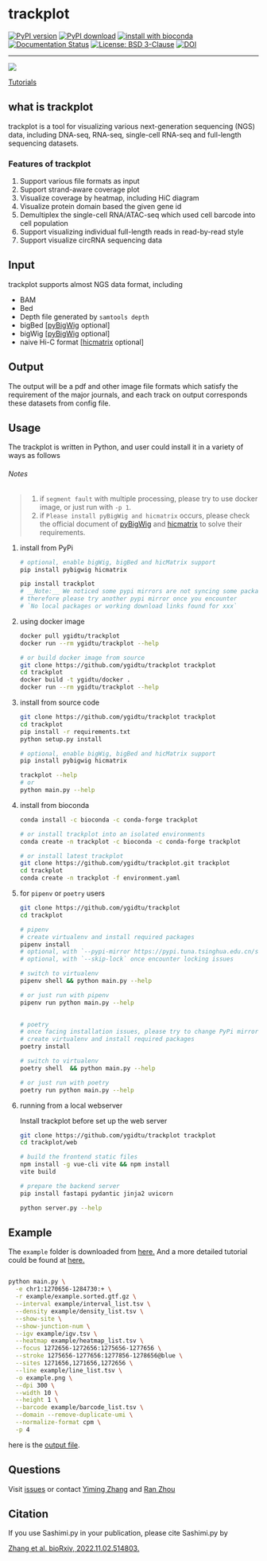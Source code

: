 # trackplot

[![PyPI version](https://badge.fury.io/py/trackplot.svg)](https://pypi.org/project/trackplot/)
[![PyPI download](https://img.shields.io/pypi/dm/trackplot.svg)](https://pypi.org/project/trackplot/)
[![install with bioconda](https://img.shields.io/badge/install%20with-bioconda-brightgreen.svg?style=flat)](http://bioconda.github.io/recipes/trackplot/README.html)
[![Documentation Status](https://readthedocs.org/projects/trackplot/badge/?version=latest)](https://trackplot.readthedocs.io/en/latest/)
[![License: BSD 3-Clause](https://img.shields.io/badge/License-BSD%20v3-clause.svg)](https://www.gnu.org/licenses/agpl-3.0)
[![DOI](https://img.shields.io/badge/DOI-10.1101%2F2022.11.02.514803%20-blue)](https://www.biorxiv.org/content/10.1101/2022.11.02.514803v1)

---

![](example/diagram.png)

[Tutorials](https://trackplot.readthedocs.io/en/latest/)

## what is trackplot

trackplot is a tool for visualizing various next-generation sequencing (NGS) data, including DNA-seq, RNA-seq, single-cell RNA-seq and full-length sequencing datasets. 

### Features of trackplot

1. Support various file formats as input
2. Support strand-aware coverage plot
3. Visualize coverage by heatmap, including HiC diagram 
4. Visualize protein domain based the given gene id
5. Demultiplex the single-cell RNA/ATAC-seq which used cell barcode into cell population 
6. Support visualizing individual full-length reads in read-by-read style
7. Support visualize circRNA sequencing data

## Input

trackplot supports almost NGS data format, including

- BAM
- Bed
- Depth file generated by `samtools depth`
- bigBed [[pyBigWig](https://github.com/deeptools/pyBigWig) optional]
- bigWig [[pyBigWig](https://github.com/deeptools/pyBigWig) optional]
- naive Hi-C format [[hicmatrix](https://github.com/deeptools/HiCMatrix) optional]


## Output

The output will be a pdf and other image file formats which satisfy the requirement of the major journals, 
and each track on output corresponds these datasets from config file.

## Usage

The trackplot is written in Python, and user could install it in a variety of ways as follows


###### Notes
>1. if `segment fault` with multiple processing, please try to use docker image, or just run with `-p 1`.
>2. if `Please install pyBigWig and hicmatrix` occurs, please check the official document of 
    [pyBigWig](https://github.com/deeptools/pyBigWig) and [hicmatrix](https://github.com/deeptools/HiCMatrix) 
    to solve their requirements.


1. install from PyPi

   ```bash
   # optional, enable bigWig, bigBed and hicMatrix support
   pip install pybigwig hicmatrix
   
   pip install trackplot
   # __Note:__ We noticed some pypi mirrors are not syncing some packages we depend on, 
   # therefore please try another pypi mirror once you encounter 
   # `No local packages or working download links found for xxx`
   ```

2. using docker image

    ```bash
    docker pull ygidtu/trackplot
    docker run --rm ygidtu/trackplot --help

    # or build docker image from source
    git clone https://github.com/ygidtu/trackplot trackplot
    cd trackplot
    docker build -t ygidtu/docker .
    docker run --rm ygidtu/trackplot --help
    ```

3. install from source code

    ```bash
    git clone https://github.com/ygidtu/trackplot trackplot
    cd trackplot
    pip install -r requirements.txt
    python setup.py install
   
    # optional, enable bigWig, bigBed and hicMatrix support
    pip install pybigwig hicmatrix
    
    trackplot --help
    # or
    python main.py --help
    ```
4. install from bioconda

   ```bash
   conda install -c bioconda -c conda-forge trackplot
   
   # or install trackplot into an isolated environments
   conda create -n trackplot -c bioconda -c conda-forge trackplot
   
   # or install latest trackplot  
   git clone https://github.com/ygidtu/trackplot.git trackplot
   cd trackplot
   conda create -n trackplot -f environment.yaml
   ```

5. for `pipenv` or `poetry` users

   ```bash
   git clone https://github.com/ygidtu/trackplot
   cd trackplot
   
   # pipenv
   # create virtualenv and install required packages
   pipenv install
   # optional, with `--pypi-mirror https://pypi.tuna.tsinghua.edu.cn/simple` to specify your faverate PyPi mirror
   # optional, with `--skip-lock` once encounter locking issues
   
   # switch to virtualenv
   pipenv shell && python main.py --help
   
   # or just run with pipenv
   pipenv run python main.py --help
  
   
   # poetry
   # once facing installation issues, please try to change PyPi mirror in tool.poetry.source section of pyproject.toml 
   # create virtualenv and install required packages
   poetry install
   
   # switch to virtualenv
   poetry shell  && python main.py --help
   
   # or just run with poetry
   poetry run python main.py --help
   ```

6. running from a local webserver
   
   Install trackplot before set up the web server

   ```bash
   git clone https://github.com/ygidtu/trackplot trackplot
   cd trackplot/web
   
   # build the frontend static files
   npm install -g vue-cli vite && npm install
   vite build
   
   # prepare the backend server
   pip install fastapi pydantic jinja2 uvicorn
   
   python server.py --help
   ```
   

## Example

The `example` folder is downloaded from [here.](https://github.com/ygidtu/trackplot/archive/refs/heads/main.zip) 
And a more detailed tutorial could be found at [here.](https://trackplot.readthedocs.io/en/latest/)  

```bash

python main.py \
  -e chr1:1270656-1284730:+ \
  -r example/example.sorted.gtf.gz \
  --interval example/interval_list.tsv \
  --density example/density_list.tsv \
  --show-site \
  --show-junction-num \
  --igv example/igv.tsv \
  --heatmap example/heatmap_list.tsv \
  --focus 1272656-1272656:1275656-1277656 \
  --stroke 1275656-1277656:1277856-1278656@blue \
  --sites 1271656,1271656,1272656 \
  --line example/line_list.tsv \
  -o example.png \
  --dpi 300 \
  --width 10 \
  --height 1 \
  --barcode example/barcode_list.tsv \
  --domain --remove-duplicate-umi \
  --normalize-format cpm \
  -p 4
```

here is the [output file](https://raw.githubusercontent.com/ygidtu/trackplot/main/example/example.png).


## Questions

Visit [issues](https://github.com/ygidtu/trackplot/issues) or 
contact [Yiming Zhang](https://github.com/ygidtu) and 
[Ran Zhou](https://github.com/zhou-ran)

## Citation

If you use Sashimi.py in your publication, please cite Sashimi.py by

[Zhang et al. bioRxiv, 2022.11.02.514803.](https://www.biorxiv.org/content/10.1101/2022.11.02.514803v1)

